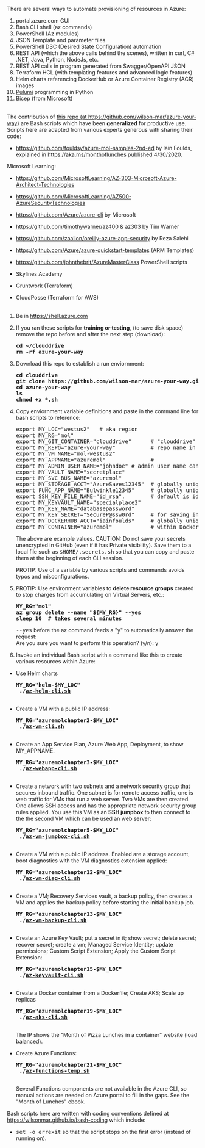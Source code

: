 There are several ways to automate provisioning of resources in Azure:
   1. portal.azure.com GUI
   2. Bash CLI shell (az commands)
   3. PowerShell (Az modules)
   4. JSON Template and parameter files
   5. PowerShell DSC (Desired State Configuration) automation
   6. REST API (which the above calls behind the scenes), written in curl, C# .NET, Java, Python, NodeJs, etc.
   7. REST API calls in program generated from Swagger/OpenAPI JSON
   8. Terraform HCL (with templating features and advanced logic features)
   9. Helm charts referencing DockerHub or Azure Container Registry (ACR) images
   10. <a target="_blank" href="https://wilsonmar.github.io/pulumi">Pulumi</a> programming in Python
   11. Bicep (from Microsoft)
   <br /><br />

The contribution of <a target="_blank" href="https://github.com/wilson-mar/azure-your-way/">this repo (at https://github.com/wilson-mar/azure-your-way)</a>
are Bash scripts which have been <strong>generalized</strong> for productive use.
Scripts here are adapted from various experts generous with sharing their code:
   * https://github.com/fouldsy/azure-mol-samples-2nd-ed by Iain Foulds, explained in https://aka.ms/monthoflunches published 4/30/2020.

   Microsoft Learning:
   * https://github.com/MicrosoftLearning/AZ-303-Microsoft-Azure-Architect-Technologies
   * https://github.com/MicrosoftLearning/AZ500-AzureSecurityTechnologies
   * https://github.com/Azure/azure-cli by Microsoft

   * https://github.com/timothywarner/az400 & az303 by Tim Warner
   * https://github.com/zaalion/oreilly-azure-app-security by Reza Salehi 
   
   * https://github.com/Azure/azure-quickstart-templates (ARM Templates)
   * https://github.com/johnthebrit/AzureMasterClass PowerShell scripts

   * Skylines Academy
   * Gruntwork (Terraform)
   * CloudPosse (Terraform for AWS)
   <br /><br />

1. Be in https://shell.azure.com

1. If you ran these scripts for <strong>training or testing</strong>, (to save disk space) remove the repo before and after the next step (download):

   <pre><strong>cd ~/clouddrive
   rm -rf azure-your-way
   </strong></pre>

1. Download this repo to establish a run enviornment:

   <pre><strong>cd clouddrive
   git clone https://github.com/wilson-mar/azure-your-way.git --depth 1 
   cd azure-your-way
   ls
   chmod +x *.sh
   </strong></pre>

1. Copy enviornment variable definitions and paste in the command line for bash scripts to reference:

   <pre>export MY_LOC="westus2"   # aka region
   export MY_RG="mol"
   export MY_GIT_CONTAINER="clouddrive"      # "clouddrive" in Cloud Shell
   export MY_REPO="azure-your-way"           # repo name in my GitHub.com/wilson-mar
   export MY_VM_NAME="mol-westus2"
   export MY_APPNAME="azuremol"              # 
   export MY_ADMIN_USER_NAME="johndoe" # admin user name cannot contain upper case character A-Z, special characters \/"[]:|<>+=;,?*@#()! or start with $ or -
   export MY_VAULT_NAME="secretplace"
   export MY_SVC_BUS_NAME="azuremol"
   export MY_STORAGE_ACCT="AzureSaves12345"  # globally unique in front of /file.core.windows.net
   export FUNC_APP_NAME="Bulwinkle12345"     # globally unique in front of .azurewebsites.net
   export SSH_KEY_FILE_NAME="id_rsa".        # default is id_rsa.
   export MY_KEYVAULT_NAME="specialplace2"
   export MY_KEY_NAME="databasepassword"
   export MY_KEY_SECRET="SecureP@ssw0rd"     # for saving into Key Vault
   export MY_DOCKERHUB_ACCT="iainfoulds"     # globally unique in Docker.io (DockerHub)
   export MY_CONTAINER="azuremol"            # within DockerHub
   </pre>

   The above are example values. CAUTION: Do not save your secrets unencrypted in GitHub (even if it has Private visibility).
   Save them to a local file such as <tt>$HOME/.secrets.sh</tt> so that you can 
   copy and paste them at the beginning of each CLI session.
   
   PROTIP: Use of a variable by various scripts and commands avoids typos and misconfigurations.
   
1. PROTIP: Use environment variables to <strong>delete resource groups</strong> created to stop charges from accumulating on Virtual Servers, etc.: 

   <pre><strong>MY_RG="mol"
   az group delete --name "${MY_RG}" --yes  
   sleep 10  # takes several minutes
   </strong></pre>

   <tt>--yes</tt> before the az command feeds a "y" to automatically answer the request:<br />
   Are you sure you want to perform this operation? (y/n): y

1. Invoke an individual Bash script with a command like this to create various resources within Azure:

* Use Helm charts

   <pre><strong>MY_RG="helm-$MY_LOC"
   ./<a href="https://github.com/wilson-mar/azure-your-way/blob/main/az-helm-cli.sh">az-helm-cli.sh</a>
   </strong></pre>

* Create a VM with a public IP address:

   <pre><strong>MY_RG="azuremolchapter2-$MY_LOC"
   ./<a href="https://github.com/wilson-mar/azure-your-way/blob/main/az-vm-cli.sh">az-vm-cli.sh</a>
   </strong></pre>

* Create an App Service Plan, Azure Web App, Deployment, to show MY_APPNAME.

   <pre><strong>MY_RG="azuremolchapter3-$MY_LOC"
   ./<a target="_blank" href="https://github.com/wilson-mar/azure-your-way/blob/main/az-webapp-cli.sh">az-webapp-cli.sh</a>
   </strong></pre>

* Create a network with two subnets and a network security group that secures inbound traffic. One subnet is for remote access traffic, one is web traffic for VMs that run a web server. Two VMs are then created. One allows SSH access and has the appropriate network security group rules applied. You use this VM as an <strong>SSH jumpbox</strong> to then connect to the the second VM which can be used an web server:

   <pre><strong>MY_RG="azuremolchapter5-$MY_LOC"
   ./<a target="_blank" href="https://github.com/wilson-mar/azure-your-way/blob/main/az-vm-jumpbox-cli.sh">az-vm-jumpbox-cli.sh</a>
   </strong></pre> 

* Create a VM with a public IP address. Enabled are a storage account, boot diagnostics with the VM diagnostics extension applied:

   <pre><strong>MY_RG="azuremolchapter12-$MY_LOC"
   ./<a target="_blank" href="https://github.com/wilson-mar/azure-your-way/blob/main/az-vm-diag-cli.sh">az-vm-diag-cli.sh</a>
   </strong></pre>

* Create a VM; Recovery Services vault, a backup policy, then creates a VM and applies the backup policy before starting the initial backup job.

   <pre><strong>MY_RG="azuremolchapter13-$MY_LOC"
   ./<a target="_blank" href="https://github.com/wilson-mar/azure-your-way/blob/main/az-vm-backup-cli.sh">az-vm-backup-cli.sh</a>
   </strong></pre>

* Create an Azure Key Vault; put a secret in it; show secret; delete secret; recover secret; create a vm; Managed Service Identity; update permissions; Custom Script Extension; Apply the Custom Script Extension:

   <pre><strong>MY_RG="azuremolchapter15-$MY_LOC"
   ./<a target="_blank" href="https://github.com/wilson-mar/azure-your-way/blob/main/az-keyvault-cli.sh">az-keyvault-cli.sh</a>
   </strong></pre>
   
* Create a Docker container from a Dockerfile; Create AKS; Scale up replicas 

   <pre><strong>MY_RG="azuremolchapter19-$MY_LOC"
   ./<a target="_blank" href="https://github.com/wilson-mar/azure-your-way/blob/main/az-aks-cli.sh">az-aks-cli.sh</a>
   </strong></pre>
   
   The IP shows the "Month of Pizza Lunches in a container" website (load balanced).

* Create Azure Functions:

   <pre><strong>MY_RG="azuremolchapter21-$MY_LOC"
   ./<a target="_blank" href="https://github.com/wilson-mar/azure-your-way/blob/main/az-functions-temp.sh">az-functions-temp.sh</a>
   </strong></pre>

   Several Functions components are not available in the Azure CLI, so manual actions are needed on Azure portal to fill in the gaps.
   See the "Month of Lunches" ebook.

Bash scripts here are written with coding conventions defined at <a target="_blank" href="https://wilsonmar.github.io/bash-codng">https://wilsonmar.github.io/bash-coding</a> which include:

   * <tt>set -o errexit</tt> so that the script stops on the first error (instead of running on).
   <br /><br />
   
   
